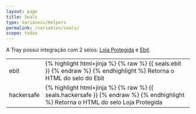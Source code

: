 ```yaml
---
layout: page
title: Seals
type: Variáveis/Helpers
permalink: /variables/seals/
scope: todas
---
```


A Tray possui integração com 2 selos: [Loja Protegida](https://www.lojaprotegida.com.br/) e [Ebit](http://www.ebit.com.br/).

<table>
    <tbody>
        <tr>
            <td>ebit</td>
            <td>
                {% highlight html+jinja %}
                {% raw %}
                {{ seals.ebit }}
                {% endraw %}
                {% endhighlight %}
                Retorna o HTML do selo do Ebit
            </td>
        </tr>
        <tr>
            <td>hackersafe</td>
            <td>
                {% highlight html+jinja %}
                {% raw %}
                {{ seals.hackersafe }}
                {% endraw %}
                {% endhighlight %}
                Retorna o HTML do selo Loja Protegida
            </td>
        </tr>
    </tbody>
</table>
